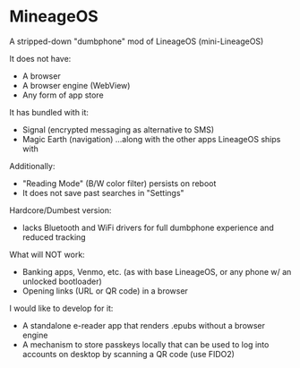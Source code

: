 # MineageOS
A stripped-down "dumbphone" mod of LineageOS (mini-LineageOS)

It does not have:
- A browser
- A browser engine (WebView)
- Any form of app store

It has bundled with it:
- Signal (encrypted messaging as alternative to SMS)
- Magic Earth (navigation)
...along with the other apps LineageOS ships with

Additionally:
- "Reading Mode" (B/W color filter) persists on reboot
- It does not save past searches in "Settings"

Hardcore/Dumbest version:
- lacks Bluetooth and WiFi drivers for full dumbphone experience and reduced tracking

What will NOT work:
- Banking apps, Venmo, etc. (as with base LineageOS, or any phone w/ an unlocked bootloader)
- Opening links (URL or QR code) in a browser

I would like to develop for it:
- A standalone e-reader app that renders .epubs without a browser engine
- A mechanism to store passkeys locally that can be used to log into accounts on desktop by scanning a QR code (use FIDO2)
